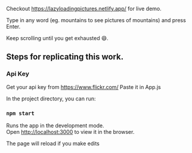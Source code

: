 Checkout https://lazyloadingpictures.netlify.app/ for live demo. 

Type in any word (eg. mountains to see pictures of mountains) and press Enter.

Keep scrolling until you get exhausted :smile:.

## Steps for replicating this work.

### Api Key

Get your api key from https://www.flickr.com/
Paste it in App.js

In the project directory, you can run:

### `npm start`

Runs the app in the development mode.<br />
Open [http://localhost:3000](http://localhost:3000) to view it in the browser.

The page will reload if you make edits
